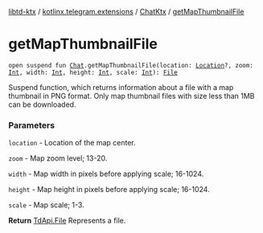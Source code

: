 [libtd-ktx](../../index.md) / [kotlinx.telegram.extensions](../index.md) / [ChatKtx](index.md) / [getMapThumbnailFile](./get-map-thumbnail-file.md)

# getMapThumbnailFile

`open suspend fun `[`Chat`](https://tdlibx.github.io/td/docs/org/drinkless/td/libcore/telegram/TdApi/Chat.html)`.getMapThumbnailFile(location: `[`Location`](https://tdlibx.github.io/td/docs/org/drinkless/td/libcore/telegram/TdApi/Location.html)`?, zoom: `[`Int`](https://kotlinlang.org/api/latest/jvm/stdlib/kotlin/-int/index.html)`, width: `[`Int`](https://kotlinlang.org/api/latest/jvm/stdlib/kotlin/-int/index.html)`, height: `[`Int`](https://kotlinlang.org/api/latest/jvm/stdlib/kotlin/-int/index.html)`, scale: `[`Int`](https://kotlinlang.org/api/latest/jvm/stdlib/kotlin/-int/index.html)`): `[`File`](https://tdlibx.github.io/td/docs/org/drinkless/td/libcore/telegram/TdApi/File.html)

Suspend function, which returns information about a file with a map thumbnail in PNG format.
Only map thumbnail files with size less than 1MB can be downloaded.

### Parameters

`location` - Location of the map center.

`zoom` - Map zoom level; 13-20.

`width` - Map width in pixels before applying scale; 16-1024.

`height` - Map height in pixels before applying scale; 16-1024.

`scale` - Map scale; 1-3.

**Return**
[TdApi.File](https://tdlibx.github.io/td/docs/org/drinkless/td/libcore/telegram/TdApi/File.html) Represents a file.

